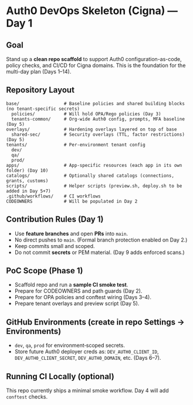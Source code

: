 # Auth0 DevOps Skeleton (Cigna) — Day 1

## Goal
Stand up a **clean repo scaffold** to support Auth0 configuration-as-code, policy checks, and CI/CD for Cigna domains.
This is the foundation for the multi-day plan (Days 1–14).

## Repository Layout
```text
base/                 # Baseline policies and shared building blocks (no tenant-specific secrets)
  policies/           # Will hold OPA/Rego policies (Day 3)
  tenants-common/     # Org-wide Auth0 config, prompts, MFA baseline (Day 5)
overlays/             # Hardening overlays layered on top of base
  shared-sec/         # Security overlays (TTL, factor restrictions) (Day 5)
tenants/              # Per-environment tenant config
  dev/
  qa/
  prod/
apps/                 # App-specific resources (each app in its own folder) (Day 10)
catalogs/             # Optionally shared catalogs (connections, grants, customs)
scripts/              # Helper scripts (preview.sh, deploy.sh to be added in Day 5+7)
.github/workflows/    # CI workflows
CODEOWNERS            # Will be populated in Day 2
```

## Contribution Rules (Day 1)
- Use **feature branches** and open **PRs** into `main`.
- No direct pushes to `main`. (Formal branch protection enabled on Day 2.)
- Keep commits small and scoped.
- Do not commit **secrets** or PEM material. (Day 9 adds enforced scans.)

## PoC Scope (Phase 1)
- Scaffold repo and run a **sample CI smoke test**.
- Prepare for CODEOWNERS and path guards (Day 2).
- Prepare for OPA policies and conftest wiring (Days 3–4).
- Prepare tenant overlays and preview script (Day 5).

## GitHub Environments (create in repo Settings → Environments)
- `dev`, `qa`, `prod` for environment‑scoped secrets.
- Store future Auth0 deployer creds as: `DEV_AUTH0_CLIENT_ID`, `DEV_AUTH0_CLIENT_SECRET`, `DEV_AUTH0_DOMAIN`, etc. (Days 6–7).

## Running CI Locally (optional)
This repo currently ships a minimal smoke workflow. Day 4 will add `conftest` checks.
